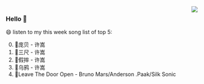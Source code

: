 <img align="right"  src="https://github-readme-stats.vercel.app/api/top-langs/?username=kvnZero" />

### Hello 👋

😄 listen to my this week song list of top 5:

0. 🌈庞贝 - 许嵩
1. 🌈三尺 - 许嵩
2. 🌈假摔 - 许嵩
3. 🌈乌鸦 - 许嵩
4. 🌈Leave The Door Open - Bruno Mars/Anderson .Paak/Silk Sonic

